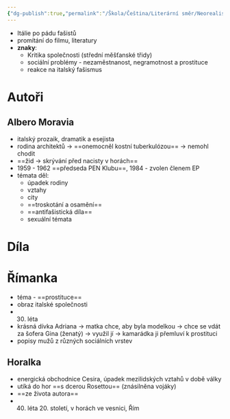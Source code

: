 ```yaml
---
{"dg-publish":true,"permalink":"/Škola/Čeština/Literární směr/Neorealismus/"}
---
```


- Itálie po pádu fašistů
- promítání do filmu, literatury
- **znaky**:
	- Kritika společnosti (střední měšťanské třidy)
	- sociální problémy - nezaměstnanost, negramotnost a prostituce
	- reakce na italský fašismus
# Autoři
## Albero Moravia
- italský prozaik, dramatik a esejista
- rodina architektů -> ==onemocněl kostní tuberkulózou== -> nemohl chodit
- ==žid -> skrývání před nacisty v horách==
- 1959 - 1962 ==předseda PEN Klubu==, 1984 - zvolen členem EP
- témata děl:
	- úpadek rodiny
	- vztahy
	- city
	- ==troskotání a osamění==
	- ==antifašistická díla==
	- sexuální témata
# Díla
# Římanka
- téma - ==prostituce==
- obraz italské společnosti
- 30. léta
- krásná dívka Adriana -> matka chce, aby byla modelkou -> chce se vdát za šofera Gina (ženatý) -> využil jí -> kamarádka ji přemluví k prostituci
- popisy mužů z různých sociálních vrstev

## Horalka
- energická obchodnice Cesira, úpadek mezilidských vztahů v době války
- utíká do hor ==s dcerou Rosettou== (znásilněna vojáky)
- ==ze života autora==
- 40. léta 20. století, v horách ve vesnici, Řím